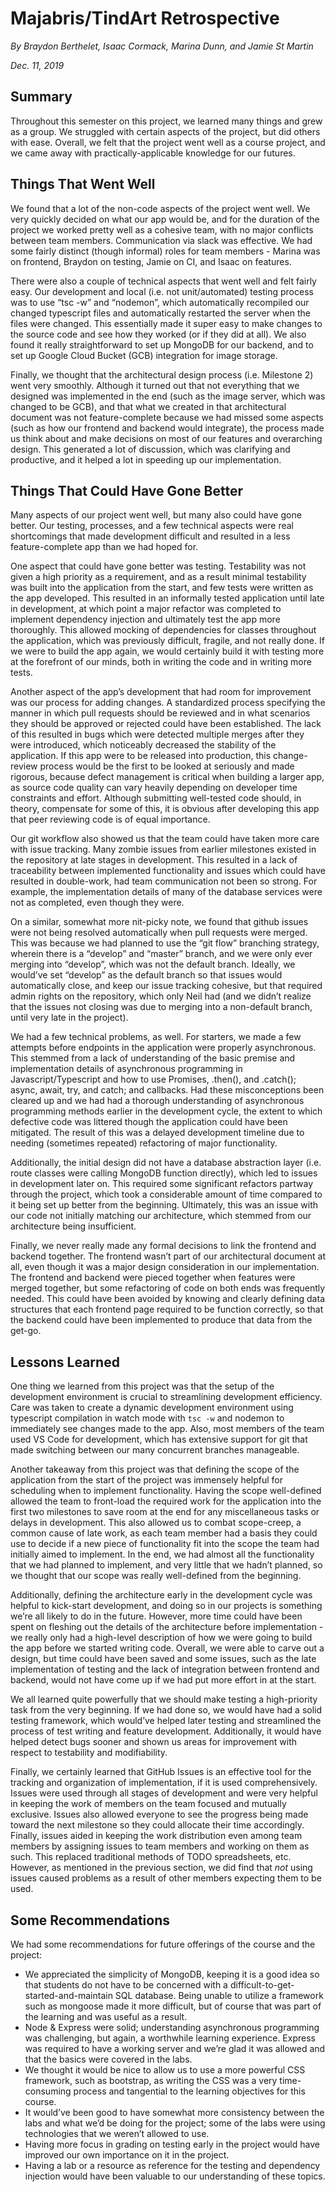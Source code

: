# Majabris/TindArt Retrospective

_By Braydon Berthelet, Isaac Cormack, Marina Dunn, and Jamie St Martin_

_Dec. 11, 2019_

## Summary

Throughout this semester on this project, we learned many things and grew as a group. We struggled with certain aspects of the project, but did others with ease. Overall, we felt that the project went well as a course project, and we came away with practically-applicable knowledge for our futures.

## Things That Went Well

We found that a lot of the non-code aspects of the project went well. We very quickly decided on what our app would be, and for the duration of the project we worked pretty well as a cohesive team, with no major conflicts between team members. Communication via slack was effective. We had some fairly distinct (though informal) roles for team members - Marina was on frontend, Braydon on testing, Jamie on CI, and Isaac on features.

There were also a couple of technical aspects that went well and felt fairly easy. Our development and local (i.e. not unit/automated) testing process was to use “tsc -w” and “nodemon”, which automatically recompiled our changed typescript files and automatically restarted the server when the files were changed. This essentially made it super easy to make changes to the source code and see how they worked (or if they did at all). We also found it really straightforward to set up MongoDB for our backend, and to set up Google Cloud Bucket (GCB) integration for image storage.

Finally, we thought that the architectural design process (i.e. Milestone 2) went very smoothly. Although it turned out that not everything that we designed was implemented in the end (such as the image server, which was changed to be GCB), and that what we created in that architectural document was not feature-complete because we had missed some aspects (such as how our frontend and backend would integrate), the process made us think about and make decisions on most of our features and overarching design. This generated a lot of discussion, which was clarifying and productive, and it helped a lot in speeding up our implementation.

## Things That Could Have Gone Better

Many aspects of our project went well, but many also could have gone better. Our testing, processes, and a few technical aspects were real shortcomings that made development difficult and resulted in a less feature-complete app than we had hoped for.

One aspect that could have gone better was testing. Testability was not given a high priority as a requirement, and as a result minimal testability was built into the application from the start, and few tests were written as the app developed. This resulted in an informally tested application until late in development, at which point a major refactor was completed to implement dependency injection and ultimately test the app more thoroughly. This allowed mocking of dependencies for classes throughout the application, which was previously difficult, fragile, and not really done. If we were to build the app again, we would certainly build it with testing more at the forefront of our minds, both in writing the code and in writing more tests.

Another aspect of the app’s development that had room for improvement was our process for adding changes. A standardized process specifying the manner in which pull requests should be reviewed and in what scenarios they should be approved or rejected could have been established. The lack of this resulted in bugs which were detected multiple merges after they were introduced, which noticeably decreased the stability of the application. If this app were to be released into production, this change-review process would be the first to be looked at seriously and made rigorous, because defect management is critical when building a larger app, as source code quality can vary heavily depending on developer time constraints and effort. Although submitting well-tested code should, in theory, compensate for some of this, it is obvious after developing this app that peer reviewing code is of equal importance.

Our git workflow also showed us that the team could have taken more care with issue tracking. Many zombie issues from earlier milestones existed in the repository at late stages in development. This resulted in a lack of traceability between implemented functionality and issues which could have resulted in double-work, had team communication not been so strong. For example, the implementation details of many of the database services were not as completed, even though they were.

On a similar, somewhat more nit-picky note, we found that github issues were not being resolved automatically when pull requests were merged. This was because we had planned to use the “git flow” branching strategy, wherein there is a “develop” and “master” branch, and we were only ever merging into “develop”, which was not the default branch. Ideally, we would’ve set “develop” as the default branch so that issues would automatically close, and keep our issue tracking cohesive, but that required admin rights on the repository, which only Neil had (and we didn’t realize that the issues not closing was due to merging into a non-default branch, until very late in the project). 

We had a few technical problems, as well. For starters, we made a few attempts before endpoints in the application were properly asynchronous. This stemmed from a lack of understanding of the basic premise and implementation details of asynchronous programming in Javascript/Typescript and how to use Promises, .then(), and .catch(); async, await, try, and catch; and callbacks. Had these misconceptions been cleared up and we had had a thorough understanding of asynchronous programming methods earlier in the development cycle, the extent to which defective code was littered though the application could have been mitigated. The result of this was a delayed development timeline due to needing (sometimes repeated) refactoring of major functionality.

Additionally, the initial design did not have a database abstraction layer (i.e. route classes were calling MongoDB function directly), which led to issues in development later on. This required some significant refactors partway through the project, which took a considerable amount of time compared to it being set up better from the beginning. Ultimately, this was an issue with our code not initially matching our architecture, which stemmed from our architecture being insufficient.

Finally, we never really made any formal decisions to link the frontend and backend together. The frontend wasn’t part of our architectural document at all, even though it was a major design consideration in our implementation. The frontend and backend were pieced together when features were merged together, but some refactoring of code on both ends was frequently needed. This could have been avoided by knowing and clearly defining data structures that each frontend page required to be function correctly, so that the backend could have been implemented to produce that data from the get-go.

## Lessons Learned

One thing we learned from this project was that the setup of the development environment is crucial to streamlining development efficiency. Care was taken to create a dynamic development environment using typescript compilation in watch mode with `tsc -w` and nodemon to immediately see changes made to the app. Also, most members of the team used VS Code for development, which has extensive support for git that made switching between our many concurrent branches manageable.

Another takeaway from this project was that defining the scope of the application from the start of the project was immensely helpful for scheduling when to implement functionality. Having the scope well-defined allowed the team to front-load the required work for the application into the first two milestones to save room at the end for any miscellaneous tasks or delays in development. This also allowed us to combat scope-creep, a common cause of late work, as each team member had a basis they could use to decide if a new piece of functionality fit into the scope the team had initially aimed to implement. In the end, we had almost all the functionality that we had planned to implement, and very little that we hadn’t planned, so we thought that our scope was really well-defined from the beginning.

Additionally, defining the architecture early in the development cycle was helpful to kick-start development, and doing so in our projects is something we’re all likely to do in the future. However, more time could have been spent on fleshing out the details of the architecture before implementation - we really only had a high-level description of how we were going to build the app before we started writing code. Overall, we were able to carve out a design, but time could have been saved and some issues, such as the late implementation of testing and the lack of integration between frontend and backend, would not have come up if we had put more effort in at the start.

We all learned quite powerfully that we should make testing a high-priority task from the very beginning. If we had done so, we would have had a solid testing framework, which would’ve helped later testing and streamlined the process of test writing and feature development. Additionally, it would have helped detect bugs sooner and shown us areas for improvement with respect to testability and modifiability.

Finally, we certainly learned that GitHub Issues is an effective tool for the tracking and organization of implementation, if it is used comprehensively. Issues were used through all stages of development and were very helpful in keeping the work of members on the team focused and mutually exclusive. Issues also allowed everyone to see the progress being made toward the next milestone so they could allocate their time accordingly. Finally, issues aided in keeping the work distribution even among team members by assigning issues to team members and working on them as such. This replaced traditional methods of TODO spreadsheets, etc. However, as mentioned in the previous section, we did find that _not_ using issues caused problems as a result of other members expecting them to be used.

## Some Recommendations

We had some recommendations for future offerings of the course and the project:

- We appreciated the simplicity of MongoDB, keeping it is a good idea so that students do not have to be concerned with a difficult-to-get-started-and-maintain SQL database. Being unable to utilize a framework such as mongoose made it more difficult, but of course that was part of the learning and was useful as a result.
- Node & Express were solid; understanding asynchronous programming was challenging, but again, a worthwhile learning experience. Express was required to have a working server and we’re glad it was allowed and that the basics were covered in the labs.
- We thought it would be nice to allow us to use a more powerful CSS framework, such as bootstrap, as writing the CSS was a very time-consuming process and tangential to the learning objectives for this course.
- It would’ve been good to have somewhat more consistency between the labs and what we’d be doing for the project; some of the labs were using technologies that we weren’t allowed to use.
- Having more focus in grading on testing early in the project would have improved our own importance on it in the project. 
- Having a lab or a resource as reference for the testing and dependency injection would have been valuable to our understanding of these topics.
